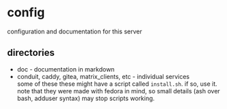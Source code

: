 # config

configuration and documentation for this server

## directories

- doc - documentation in markdown
- conduit, caddy, gitea, matrix_clients, etc - individual services  
some of these these might have a script called `install.sh`. if so, use it.
note that they were made with fedora in mind, so small details (ash over bash,
adduser syntax) may stop scripts working.
